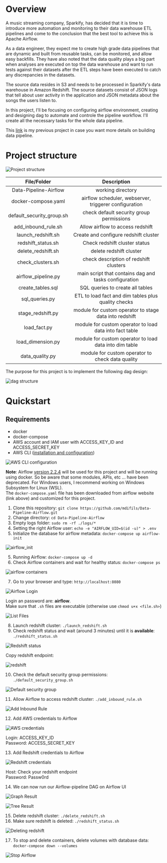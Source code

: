 # Overview

A music streaming company, Sparkify, has decided that it is time to introduce
more automation and monitoring to their data warehouse ETL pipelines and come to
the conclusion that the best tool to achieve this is Apache Airflow.

As a data engineer, they expect me to create high grade data pipelines that are
dynamic and built from reusable tasks, can be monitored, and allow easy backfills.
They have also noted that the data quality plays a big part when analyses are
executed on top the data warehouse and want to run tests against their datasets
after the ETL steps have been executed to catch any discrepancies in the datasets.

The source data resides in S3 and needs to be processed in Sparkify's data
warehouse in Amazon Redshift. The source datasets consist of JSON logs that tell
about user activity in the application and JSON metadata about the songs the
users listen to.

In this project, I'll be focusing on configuring airflow environment, creating
and designing dag to automate and controle the pipeline workflow. I'll create
all the necessary tasks for the whole data pipeline.

This [link](https://github.com/mdifils/Data-Warehouse-Redshift) is my previous
project in case you want more details on building data pipeline.

# Project structure

![Project structure](images/project_structure.png)

|        File/Folder        |                       Description                       |
| :-----------------------: | :-----------------------------------------------------: |
|   Data-Pipeline-Airflow   |                    working directory                    |
|    docker-compose.yaml    |  airflow scheduler, webserver, triggerer configuration  |
| default_security_group.sh |        check default security group permissions         |
|    add_inbound_rule.sh    |            Allow airflow to access redshift             |
|    launch_redshift.sh     |          Create and configure redshift cluster          |
|    redshift_status.sh     |              Check redshift cluster status              |
|    delete_redshift.sh     |                 delete redshift cluster                 |
|     check_clusters.sh     |         check description of redshift clusters          |
|    airflow_pipeline.py    |  main script that contains dag and tasks configuration  |
|     create_tables.sql     |            SQL queries to create all tables             |
|      sql_queries.py       |   ETL to load fact and dim tables plus quality checks   |
|     stage_redshift.py     | module for custom operator to stage data into redshift  |
|       load_fact.py        | module for custom operator to load data into fact table |
|     load_dimension.py     | module for custom operator to load data into dim table  |
|      data_quality.py      |    module for custom operator to check data quality     |

The purpose for this project is to implement the following dag design:

![dag structure](images/dag_structure.png)

# Quickstart

## Requirements

- docker
- docker-compose
- AWS account and IAM user with ACCESS_KEY_ID and ACCESS_SECRET_KEY
- AWS CLI ([installation and configuration](https://docs.aws.amazon.com/cli/latest/userguide/getting-started-install.html))

![AWS CLI configuration](images/aws_config.png)

**Note**: Airflow [version 2.2.4](https://airflow.apache.org/docs/apache-airflow/stable/start/docker.html)
will be used for this project and will be running using docker. So be aware that
some modules, APIs, etc ... have been deprecated. For Windows users, I recommend
working on Windows Subsystem for Linux (WSL).  
The `docker-compose.yaml` file has been downloaded from airflow website
(link above) and customized for this project.

1. Clone this repository: `git clone https://github.com/mdifils/Data-Pipeline-Airflow.git`
2. Change directory: `cd Data-Pipeline-Airflow`
3. Empty logs folder: `sudo rm -rf ./logs/*`
4. Setting the right Airflow user: `echo -e "AIRFLOW_UID=$(id -u)" > .env`
5. Initialize the database for airflow metadata: `docker-compose up airflow-init`

![airflow_init](images/airflow_init.png)

5. Running Airflow: `docker-compose up -d`
6. Check Airflow containers and wait for healthy status: `docker-compose ps`

![airflow containers](images/airflow_containers.png)

7. Go to your browser and type: `http://localhost:8080`

![Airflow Login](images/login.png)

Login an password are: **airflow**.  
Make sure that `.sh` files are executable (otherwise use `chmod u+x <file.sh>`)

![List Files](images/list_files.png)

8. Launch redshift cluster: `./launch_redshift.sh`
9. Check redshift status and wait (around 3 minutes) until it is **available**: `./redshift_status.sh`

![Redshift status](images/redshift_status.png)

Copy redshift endpoint:

![redshift](images/redshift.png)

10. Check the default security group permissions: `./default_security_group.sh`

![Default security group](images/default_sg.png)

11. Allow Airflow to access redshift cluster: `./add_inbound_rule.sh`

![Add Inbound Rule](images/inbound_rule.png)

12. Add AWS credentials to Airflow

![AWS credentials](images/aws_credentials.png)

Login: ACCESS_KEY_ID  
Password: ACCESS_SECRET_KEY

13. Add Redshift credentials to Airflow

![Redshift credentials](images/redshift_credentials.png)

Host: Check your redshift endpoint  
Password: Passw0rd

14. We can now run our Airflow-pipeline DAG on Airflow UI

![Graph Result](images/dag_success_graph.png)

![Tree Result](images/dag_success_tree.png)

15. Delete redshift cluster: `./delete_redshift.sh`
16. Make sure redshift is deleted: `./redshift_status.sh`

![Deleting redshift](images/delete_redshift.png)

17. To stop and delete containers, delete volumes with database data: `docker-compose down --volumes`

![Stop Airflow](images/stop_airflow.png)
